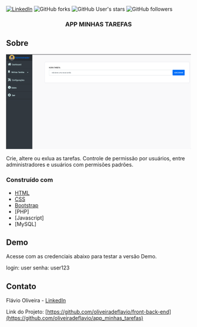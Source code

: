 [![LinkedIn][linkedin-shield]][linkedin-url]
![GitHub forks](https://img.shields.io/github/forks/oliveiradeflavio/app_minhas_tarefas?style=for-the-badge)
![GitHub User's stars](https://img.shields.io/github/stars/oliveiradeflavio?style=for-the-badge)
![GitHub followers](https://img.shields.io/github/followers/oliveiradeflavio?style=for-the-badge)


<h3 align="center">APP MINHAS TAREFAS</h3>


<!-- ABOUT THE PROJECT -->
## Sobre 

[![tela inicial][product-screenshot]]()

Crie, altere ou exlua as tarefas. Controle de permissão por usuários, entre administradores e usuários com permisões padrões.

### Construído com

* [HTML](https://www.w3schools.com/html/)
* [CSS](https://www.w3schools.com/css/)
* [Bootstrap](https://getbootstrap.com/)
* [PHP]
* [Javascript]
* [MySQL]

<!-- USAGE EXAMPLES -->
## Demo

Acesse com as credenciais abaixo para testar a versão Demo.

login: user
senha: user123

<!-- CONTACT -->
## Contato

Flávio Oliveira - [LinkedIn](https://www.linkedin.com/in/fladoliveira/)

Link do Projeto: [https://github.com/oliveiradeflavio/front-back-end](https://github.com/oliveiradeflavio/app_minhas_tarefas)



<!-- MARKDOWN LINKS & IMAGES -->
<!-- https://www.markdownguide.org/basic-syntax/#reference-style-links -->
[linkedin-shield]: https://img.shields.io/badge/-LinkedIn-black.svg?style=for-the-badge&logo=linkedin&colorB=555
[linkedin-url]: https://www.linkedin.com/in/fladoliveira/
[product-screenshot]: https://github.com/oliveiradeflavio/app_minhas_tarefas/blob/main/minhas_tarefas_public/img/dashboard-app-minhas-tarefas.png
